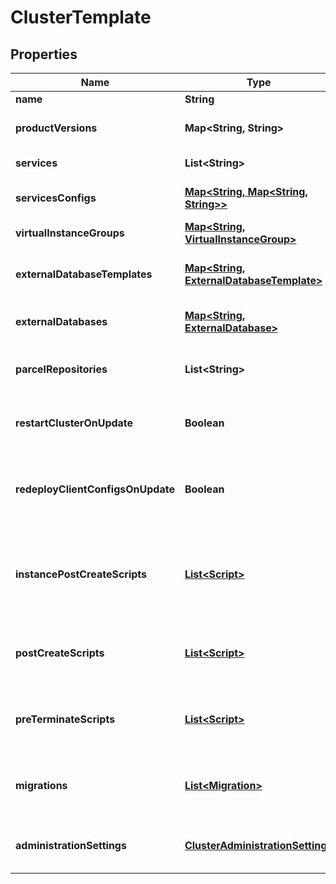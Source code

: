 
# ClusterTemplate

## Properties
Name | Type | Description | Notes
------------ | ------------- | ------------- | -------------
**name** | **String** | Cluster name | 
**productVersions** | **Map&lt;String, String&gt;** | Versions for cluster components |  [optional]
**services** | **List&lt;String&gt;** | Cluster services |  [optional]
**servicesConfigs** | [**Map&lt;String, Map&lt;String, String&gt;&gt;**](Map.md) | Cluster services configurations |  [optional]
**virtualInstanceGroups** | [**Map&lt;String, VirtualInstanceGroup&gt;**](VirtualInstanceGroup.md) | List of virtual instances | 
**externalDatabaseTemplates** | [**Map&lt;String, ExternalDatabaseTemplate&gt;**](ExternalDatabaseTemplate.md) | Optional external database templates |  [optional]
**externalDatabases** | [**Map&lt;String, ExternalDatabase&gt;**](ExternalDatabase.md) | Optional external databases |  [optional]
**parcelRepositories** | **List&lt;String&gt;** | Optional set of cluster parcel repositories |  [optional]
**restartClusterOnUpdate** | **Boolean** | Whether to restart the cluster on cluster update |  [optional]
**redeployClientConfigsOnUpdate** | **Boolean** | Whether to redeploy client configuration on cluster update |  [optional]
**instancePostCreateScripts** | [**List&lt;Script&gt;**](Script.md) | A list of scripts to be run after cluster creation on all cluster instances |  [optional]
**postCreateScripts** | [**List&lt;Script&gt;**](Script.md) | A list of scripts to be run after cluster creation |  [optional]
**preTerminateScripts** | [**List&lt;Script&gt;**](Script.md) | A list of scripts to be run before cluster termination |  [optional]
**migrations** | [**List&lt;Migration&gt;**](Migration.md) | A description of current manual migrations (read only) |  [optional]
**administrationSettings** | [**ClusterAdministrationSettings**](ClusterAdministrationSettings.md) | Optional cluster administration settings |  [optional]



